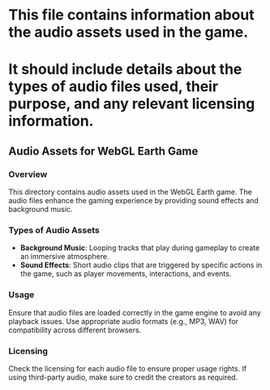 # This file contains information about the audio assets used in the game. 
# It should include details about the types of audio files used, their purpose, and any relevant licensing information. 

## Audio Assets for WebGL Earth Game

### Overview
This directory contains audio assets used in the WebGL Earth game. The audio files enhance the gaming experience by providing sound effects and background music.

### Types of Audio Assets
- **Background Music**: Looping tracks that play during gameplay to create an immersive atmosphere.
- **Sound Effects**: Short audio clips that are triggered by specific actions in the game, such as player movements, interactions, and events.

### Usage
Ensure that audio files are loaded correctly in the game engine to avoid any playback issues. Use appropriate audio formats (e.g., MP3, WAV) for compatibility across different browsers.

### Licensing
Check the licensing for each audio file to ensure proper usage rights. If using third-party audio, make sure to credit the creators as required.